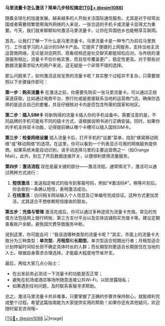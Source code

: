**马里流量卡怎么激活？简单几步轻松搞定[[TG💪+ @esim1088](https://t.me/s/esim1088)]**

随着全球化的加速发展，越来越多的人开始关注国际通信服务。尤其是对于经常出国或者需要频繁使用海外网络的人来说，一张合适的手机卡或流量卡显得尤为重要。今天，我们就来聊聊如何激活马里流量卡，让你在异国他乡也能畅享互联网。

首先，让我们了解一下什么是马里流量卡。马里流量卡是一种专门为前往马里旅行、工作或学习的人设计的SIM卡产品。它提供了便捷的上网服务，支持当地主流运营商网络，无论是浏览网页、观看视频还是社交聊天都能轻松应对。与传统的漫游服务相比，流量卡不仅价格实惠，而且信号覆盖更广，稳定性更高。对于那些对数据流量需求较大的用户来说，这无疑是一个非常不错的选择。

那么问题来了，如何激活这张宝贵的流量卡呢？其实整个过程并不复杂，只需要按照以下步骤操作即可：

**第一步：购买流量卡**
在激活之前，你需要先购买一张马里流量卡。可以通过正规渠道获取，比如通过电商平台、旅行社或是直接联系当地的运营商门店。确保你选择的是适合自己的套餐，并且仔细核对卡内是否包含所需的国家和地区。

**第二步：插入SIM卡**
将新购得的流量卡插入你的手机设备中。需要注意的是，不同品牌的手机可能有不同的插卡方式，请根据说明书进行正确安装。同时，如果你的手机支持双卡功能，记得提前确认哪个卡槽可以插入国际SIM卡。

**第三步：检查网络设置**
插入流量卡后，打开手机的“设置”菜单，找到“蜂窝移动网络”或“移动网络”的选项。在这里，你可以看到一个列表显示可用的网络服务提供商。如果系统未能自动识别，请手动选择马里的主要运营商之一（如Orange Mali）。此外，别忘了开启数据连接开关，以便顺利使用流量服务。

**第四步：激活流程**
现在是最关键的部分——激活流程。通常情况下，激活可以通过两种方式进行：
1. **短信激活**：发送指定格式的指令到客服号码，例如“#激活码#”。稍等片刻后，你会收到一条确认短信，表明激活成功。
2. **在线激活**：访问相关网站输入个人信息及订单编号完成验证。这种方式更加灵活，尤其适合不想依赖短信接收的朋友。

**第五步：充值与管理**
激活完成后，你可以通过多种途径为流量卡充值。常见的充值方法包括网上银行转账、第三方支付平台以及实体店铺购买充值卡等。建议定期查看账户余额，避免因欠费导致服务中断。

说到这里，你可能会问：“我该选哪种类型的流量卡呢？”其实，市面上的流量卡大致分为三种类型：**单次型**、**月租型**和**长期型**。单次型适合短期出行者；月租型适合计划停留时间较长但不确定具体时长的人群；而长期型则更适合长期居住在当地的人士。根据自身需求合理选择，才能最大程度地节省开支。

最后，再给大家几点小贴士：
- 在出发前务必测试一下流量卡的功能是否正常；
- 避免在机场或酒店等场所随意连接公共Wi-Fi，以防泄露隐私；
- 如果遇到任何问题，及时联系客服寻求帮助。

总之，激活马里流量卡并非难事，只要掌握了正确的步骤并保持耐心，就能顺利完成整个过程。希望这篇指南能为大家提供实用的帮助！如果你还有其他疑问，欢迎随时留言咨询哦~

[[TG💪+ @esim1088](https://t.me/s/esim1088) ![Image](https://i.postimg.cc/4NQfJmqS/Snipaste-2025-05-13-00-14-12.png)]